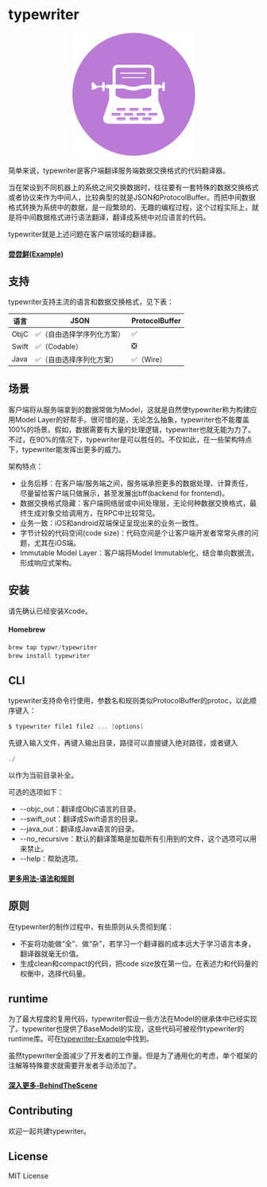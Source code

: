 # typewriter

<p align="center">
<a href="https://github.com/typwr/typewriter">
	<img src="Assets/logo.png"/>
</a>
</p>

简单来说，typewriter是客户端翻译服务端数据交换格式的代码翻译器。

当在架设到不同机器上的系统之间交换数据时，往往要有一套特殊的数据交换格式或者协议来作为中间人，比较典型的就是JSON和ProtocolBuffer。而把中间数据格式转换为系统中的数据，是一段繁琐的、无趣的编程过程，这个过程实际上，就是将中间数据格式进行语法翻译，翻译成系统中对应语言的代码。

typewriter就是上述问题在客户端领域的翻译器。



#### [尝尝鲜(Example)](https://github.com/typwr/typewriter-Example)



## 支持

typewriter支持主流的语言和数据交换格式，见下表：

| 语言    | JSON          | ProtocolBuffer |
| ----- | ------------- | -------------- |
| ObjC  | ✅（自由选择学序列化方案） | ✅              |
| Swift | ✅（Codable）    | ❎              |
| Java  | ✅（自由选择序列化方案）  | ✅（Wire）        |



## 场景

客户端将从服务端拿到的数据常做为Model，这就是自然使typewriter称为构建应用Model Layer的好帮手。很可惜的是，无论怎么抽象，typewriter也不能覆盖100%的场景。假如，数据需要有大量的处理逻辑，typewriter也就无能为力了。不过，在90%的情况下，typewriter是可以胜任的。不仅如此，在一些架构特点下，typewriter能发挥出更多的威力。

架构特点：

- 业务后移：在客户端/服务端之间，服务端承担更多的数据处理、计算责任，尽量留给客户端只做展示，甚至发展出bff(backend for frontend)。
- 数据交换格式隐藏：客户端网络层或中间处理层，无论何种数据交换格式，最终生成对象交给调用方，在RPC中比较常见。
- 业务一致：iOS和android双端保证呈现出来的业务一致性。
- 字节计较的代码空间(code size)：代码空间是个让客户端开发者常常头疼的问题，尤其在iOS端。
- Immutable Model Layer：客户端将Model Immutable化，结合单向数据流，形成响应式架构。



## 安装

请先确认已经安装Xcode。

#### Homebrew

```c
brew tap typwr/typewriter
brew install typewriter
```



## CLI

typewriter支持命令行使用，参数名和规则类似ProtocolBuffer的protoc，以此顺序键入：

```c
$ typewriter file1 file2 ... [options]
```

先键入输入文件，再键入输出目录，路径可以直接键入绝对路径，或者键入

```c
./
```

以作为当前目录补全。

可选的选项如下：

- --objc_out：翻译成ObjC语言的目录。
- --swift_out：翻译成Swift语言的目录。
- --java_out：翻译成Java语言的目录。
- --no_recursive：默认的翻译策略是加载所有引用到的文件，这个选项可以用来禁止。
- --help：帮助选项。



#### [更多用法-语法和规则](https://github.com/typwr/typewriter/blob/master/Docs/SyntaxAndRule.md)



## 原则

在typewriter的制作过程中，有些原则从头贯彻到尾：

- 不妄将功能做“全”、做“杂”，若学习一个翻译器的成本远大于学习语言本身，翻译器就毫无价值。
- 生成clean和compact的代码，把code size放在第一位。在表述力和代码量的权衡中，选择代码量。



## runtime

为了最大程度的复用代码，typewriter假设一些方法在Model的继承体中已经实现了。typewriter也提供了BaseModel的实现，这些代码可被视作typewriter的runtime库。可在[typewriter-Example](https://github.com/typwr/typewriter-Example)中找到。

虽然typewriter全面减少了开发者的工作量。但是为了通用化的考虑，单个框架的注解等特殊要求就需要开发者手动添加了。



#### [深入更多-BehindTheScene](https://github.com/typwr/typewriter/blob/master/Docs/BehindTheScene.md)



## Contributing

欢迎一起共建typewriter。



## License

MIT License